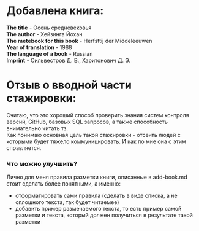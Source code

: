 # Добавлена книга:
**The title** - Осень средневековья  
**The author** - Хейзинга Йохан  
**The metebook for this book** - Herfsttij der Middeleeuwen  
**Year of translation** - 1988  
**The language of a book** - Russian  
**Imprint** - Сильвестров Д. В., Харитонович Д. Э.

# Отзыв о вводной части стажировки:
Считаю, что это хороший способ проверить знания
систем контроля версий, GitHub, базовых SQL запросов, а также
способность внимательно читать тз.   
Как понимаю основная цель
такой стажировки - отсеить людей с которыми будет
тяжело коммуницировать. И как по мне она с этим справляется.  

### Что можно улучшить?  
Лично для меня правила разметки книги, описанные в add-book.md 
стоит сделать более понятными, а именно: 
- отформатировать сами правила (сделать в виде списка, а не 
сплошного текста, так будет читаемее)
- добавить пример размечаемого текста, то есть пример самой
разметки и текста, который должен получиться в результате 
такой разметки

